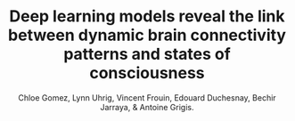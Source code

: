 ---
author: Chloe Gomez, Lynn Uhrig, Vincent Frouin, Edouard Duchesnay, Bechir Jarraya, & Antoine Grigis.
title: Deep learning models reveal the link between dynamic brain connectivity patterns and states of consciousness
journal: SCIENTIFIC REPORTS
year: 2024
type: article
doi: 10.1038/s41598-024-76695-1
team: yes
volume: 14
number: 1
---